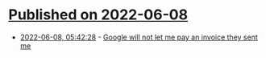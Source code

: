 # [Published on 2022-06-08](index.md)

* [2022-06-08, 05:42:28](https://news.ycombinator.com/item?id=31663682) - [Google will not let me pay an invoice they sent me](https://news.ycombinator.com/item?id=31663682)

